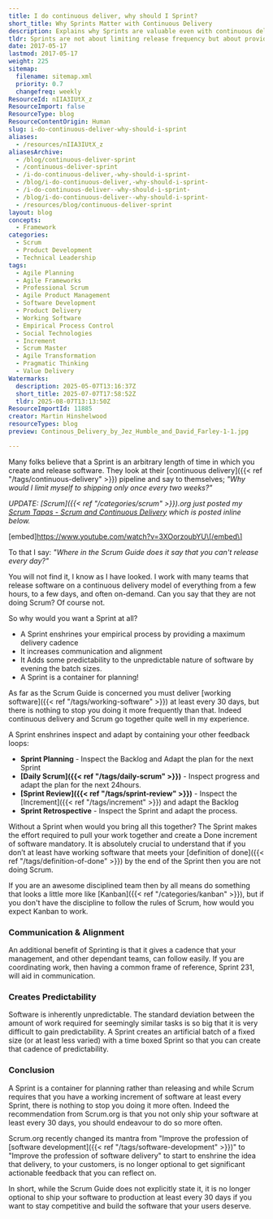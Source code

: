 ```yaml
---
title: I do continuous deliver, why should I Sprint?
short_title: Why Sprints Matter with Continuous Delivery
description: Explains why Sprints are valuable even with continuous delivery, highlighting benefits for planning, feedback, communication, and predictability in Scrum teams.
tldr: Sprints are not about limiting release frequency but about providing a regular cadence for planning, communication, and predictability, even if you use continuous delivery. Scrum requires a working increment at least every 30 days, but you can release more often; Sprints help structure feedback loops and align teams and stakeholders. To stay competitive and responsive, use Sprints as a planning container while delivering to production as frequently as possible.
date: 2017-05-17
lastmod: 2017-05-17
weight: 225
sitemap:
  filename: sitemap.xml
  priority: 0.7
  changefreq: weekly
ResourceId: nIIA3IUtX_z
ResourceImport: false
ResourceType: blog
ResourceContentOrigin: Human
slug: i-do-continuous-deliver-why-should-i-sprint
aliases:
  - /resources/nIIA3IUtX_z
aliasesArchive:
  - /blog/continuous-deliver-sprint
  - /continuous-deliver-sprint
  - /i-do-continuous-deliver,-why-should-i-sprint-
  - /blog/i-do-continuous-deliver,-why-should-i-sprint-
  - /i-do-continuous-deliver--why-should-i-sprint-
  - /blog/i-do-continuous-deliver--why-should-i-sprint-
  - /resources/blog/continuous-deliver-sprint
layout: blog
concepts:
  - Framework
categories:
  - Scrum
  - Product Development
  - Technical Leadership
tags:
  - Agile Planning
  - Agile Frameworks
  - Professional Scrum
  - Agile Product Management
  - Software Development
  - Product Delivery
  - Working Software
  - Empirical Process Control
  - Social Technologies
  - Increment
  - Scrum Master
  - Agile Transformation
  - Pragmatic Thinking
  - Value Delivery
Watermarks:
  description: 2025-05-07T13:16:37Z
  short_title: 2025-07-07T17:58:52Z
  tldr: 2025-08-07T13:13:50Z
ResourceImportId: 11885
creator: Martin Hinshelwood
resourceTypes: blog
preview: Continous_Delivery_by_Jez_Humble_and_David_Farley-1-1.jpg

---
```

Many folks believe that a Sprint is an arbitrary length of time in which you create and release software. They look at their [continuous delivery]({{< ref "/tags/continuous-delivery" >}}) pipeline and say to themselves; _"Why would I limit myself to shipping only once every two weeks?"_

_UPDATE: [Scrum]({{< ref "/categories/scrum" >}}).org just posted my [Scrum Tapas - Scrum and Continuous Delivery](https://www.scrum.org/resources/scrum-and-continuous-delivery) which is posted inline below._

\[embed\]https://www.youtube.com/watch?v=3XOorzoubYU\[/embed\]

To that I say: _"Where in the Scrum Guide does it say that you can't release every day?"_

You will not find it, I know as I have looked. I work with many teams that release software on a continuous delivery model of everything from a few hours, to a few days, and often on-demand. Can you say that they are not doing Scrum? Of course not.

So why would you want a Sprint at all?

- A Sprint enshrines your empirical process by providing a maximum delivery cadence
- It increases communication and alignment
- It Adds some predictability to the unpredictable nature of software by evening the batch sizes.
- A Sprint is a container for planning!

As far as the Scrum Guide is concerned you must deliver [working software]({{< ref "/tags/working-software" >}}) at least every 30 days, but there is nothing to stop you doing it more frequently than that. Indeed continuous delivery and Scrum go together quite well in my experience.

A Sprint enshrines inspect and adapt by containing your other feedback loops:

- **Sprint Planning** - Inspect the Backlog and Adapt the plan for the next Sprint
- **[Daily Scrum]({{< ref "/tags/daily-scrum" >}})** - Inspect progress and adapt the plan for the next 24hours.
- **[Sprint Review]({{< ref "/tags/sprint-review" >}})** - Inspect the [Increment]({{< ref "/tags/increment" >}}) and adapt the Backlog
- **Sprint Retrospective** - Inspect the Sprint and adapt the process.

Without a Sprint when would you bring all this together? The Sprint makes the effort required to pull your work together and create a Done increment of software mandatory. It is absolutely crucial to understand that if you don’t at least have working software that meets your [definition of done]({{< ref "/tags/definition-of-done" >}}) by the end of the Sprint then you are not doing Scrum.

If you are an awesome disciplined team then by all means do something that looks a little more like [Kanban]({{< ref "/categories/kanban" >}}), but if you don't have the discipline to follow the rules of Scrum, how would you expect Kanban to work.

### Communication & Alignment

An additional benefit of Sprinting is that it gives a cadence that your management, and other dependant teams, can follow easily. If you are coordinating work, then having a common frame of reference, Sprint 231, will aid in communication.

### Creates Predictability

Software is inherently unpredictable. The standard deviation between the amount of work required for seemingly similar tasks is so big that it is very difficult to gain predictability. A Sprint creates an artificial batch of a fixed size (or at least less varied) with a time boxed Sprint so that you can create that cadence of predictability.

### Conclusion

A Sprint is a container for planning rather than releasing and while Scrum requires that you have a working increment of software at least every Sprint, there is nothing to stop you doing it more often. Indeed the recommendation from Scrum.org is that you not only ship your software at least every 30 days, you should endeavour to do so more often.

Scrum.org recently changed its mantra from "Improve the profession of [software development]({{< ref "/tags/software-development" >}})" to "Improve the profession of software delivery" to start to enshrine the idea that delivery, to your customers, is no longer optional to get significant actionable feedback that you can reflect on.

In short, while the Scrum Guide does not explicitly state it, it is no longer optional to ship your software to production at least every 30 days if you want to stay competitive and build the software that your users deserve.

